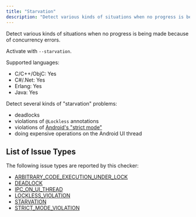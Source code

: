 ```yaml
---
title: "Starvation"
description: "Detect various kinds of situations when no progress is being made because of concurrency errors."
---
```


Detect various kinds of situations when no progress is being made because of concurrency errors.

Activate with `--starvation`.

Supported languages:
- C/C++/ObjC: Yes
- C#/.Net: Yes
- Erlang: Yes
- Java: Yes

Detect several kinds of "starvation" problems:
- deadlocks
- violations of `@Lockless` annotations
- violations of [Android's "strict mode"](https://developer.android.com/reference/android/os/StrictMode)
- doing expensive operations on the Android UI thread


## List of Issue Types

The following issue types are reported by this checker:
- [ARBITRARY_CODE_EXECUTION_UNDER_LOCK](/docs/next/all-issue-types#arbitrary_code_execution_under_lock)
- [DEADLOCK](/docs/next/all-issue-types#deadlock)
- [IPC_ON_UI_THREAD](/docs/next/all-issue-types#ipc_on_ui_thread)
- [LOCKLESS_VIOLATION](/docs/next/all-issue-types#lockless_violation)
- [STARVATION](/docs/next/all-issue-types#starvation)
- [STRICT_MODE_VIOLATION](/docs/next/all-issue-types#strict_mode_violation)
